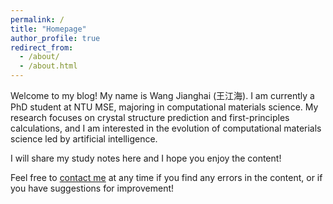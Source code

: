 ```yaml
---
permalink: /
title: "Homepage"
author_profile: true
redirect_from: 
  - /about/
  - /about.html
---
```


Welcome to my blog! My name is Wang Jianghai (王江海). I am currently a PhD student at NTU MSE, majoring in computational materials science. My research focuses on crystal structure prediction and first-principles calculations, and I am interested in the evolution of computational materials science led by artificial intelligence.

I will share my study notes here and I hope you enjoy the content!

Feel free to [contact me](mailto:wang_jianghai@buaa.edu.cn) at any time if you find any errors in the content, or if you have suggestions for improvement!
